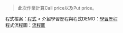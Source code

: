 >此次作業計算Call price以及Put price。<br>

程式檔案：[程式](https://github.com/KatherineChu/Financial-Engineering/blob/master/HW3/hw3.ipynb) <
介紹學習歷程與程式DEMO：[學習歷程](https://github.com/KatherineChu/Financial-Engineering/blob/master/HW3/%E5%AD%B8%E7%BF%92%E6%AD%B7%E7%A8%8B.pdf) <br>
程式流程圖：[流程圖](https://github.com/KatherineChu/Financial-Engineering/blob/master/HW3/%E6%B5%81%E7%A8%8B%E5%9C%96.pdf)
